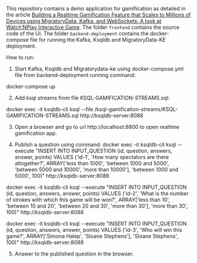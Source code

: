 This repository contains a demo application for gamification as detailed in the article [Building a Realtime Gamification Feature that Scales to Millions of Devices using MigratoryData, Kafka, and WebSockets: A look at Watch’NPlay Interactive Game](#). The folder `frontend` contains the source code of the UI. The folder `backend-deployment` contains the docker-compose file for running the Kafka, Ksqldb and MigratoryData-KE deployment.

How to run:

1. Start Kafka, Ksqldb and Migratorydata-ke using docker-compose.yml file from backend-deployment running command:

docker-compose up

2. Add ksql streams from file KSQL-GAMIFICATION-STREAMS.sql:

docker exec -it ksqldb-cli ksql --file /ksql-gamification-streams/KSQL-GAMIFICATION-STREAMS.sql http://ksqldb-server:8088

3. Open a browser and go to url http://localhost:8800 to open realtime gamification app.

4. Publish a question using command:
docker exec -it ksqldb-cli ksql --execute "INSERT INTO INPUT_QUESTION (id, question, answers, answer, points) VALUES ('id-1', 'How many spectators are there altogether?', ARRAY['less than 1000', 'between 1000 and 5000', 'between 5000 and 10000', 'more than 10000'], 'between 1000 and 5000', 100)" http://ksqldb-server:8088

docker exec -it ksqldb-cli ksql --execute "INSERT INTO INPUT_QUESTION (id, question, answers, answer, points) VALUES ('id-2', 'What is the number of strokes with which this game will be won?', ARRAY['less than 10', 'between 10 and 20', 'between 20 and 30', 'more than 30'], 'more than 30', 100)" http://ksqldb-server:8088

docker exec -it ksqldb-cli ksql --execute "INSERT INTO INPUT_QUESTION (id, question, answers, answer, points) VALUES ('id-3', 'Who will win this game?', ARRAY['Simona Halep', 'Sloane Stephens'], 'Sloane Stephens', 100)" http://ksqldb-server:8088

5. Answer to the published question in the browser.